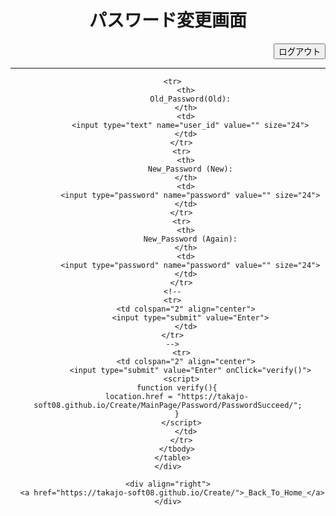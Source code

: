 <html>
  <head>
    <meta http-equiv="content-type" content="text/html; charset=utf-8">
    <title>SignUp (Book Management)</title>
  </head>

  <body>
    <div align="center">
      <h1>パスワード変更画面</h1>
    </div>
      <div align="right">
      <input type="submit" value="ログアウト" onclick="logOut()">
    </div>
    <script>
      function logOut(){
      location.href = "https://takajo-soft08.github.io/Create/";      
      }
    </script>
    <hr>
    <div align="center">
      <table border="0">
        <form action="list.html" method="get"></form>
        <tbody>

	    
	  <tr>
            <th>
              Old_Password(Old):
            </th>
            <td>
              <input type="text" name="user_id" value="" size="24">
            </td>
          </tr>
          <tr>
            <th>
              New_Password (New):
            </th>
            <td>
              <input type="password" name="password" value="" size="24">
            </td>
          </tr>
          <tr>
            <th>
              New_Password (Again):
            </th>
            <td>
              <input type="password" name="password" value="" size="24">
            </td>
          </tr>
	  <!--
	  <tr>
            <td colspan="2" align="center">
              <input type="submit" value="Enter">
            </td>
	  </tr>
	  -->
          <tr>
            <td colspan="2" align="center">
              <input type="submit" value="Enter" onClick="verify()">
	      <script>
		function verify(){
		location.href = "https://takajo-soft08.github.io/Create/MainPage/Password/PasswordSucceed/";
		}
	      </script>
            </td>
          </tr>
        </tbody>
      </table>
    </div>

    <div align="right">
      <a href="https://takajo-soft08.github.io/Create/">_Back_To_Home_</a>
    </div>

  </body>
</html>

